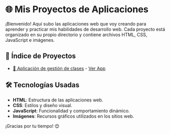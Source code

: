 # 🌐 Mis Proyectos de Aplicaciones

¡Bienvenido! Aquí subo las aplicaciones web que voy creando para aprender y practicar mis habilidades de desarrollo web. Cada proyecto está organizado en su propio directorio y contiene archivos HTML, CSS, JavaScript e imágenes.

## 📂 Índice de Proyectos

- [📝 Aplicación de gestión de clases](https://github.com/carlosmardo/Mis-Aplicaciones/tree/master/appgestionclases) - [Ver App](https://comfy-selkie-3f995c.netlify.app/)

## 🛠️ Tecnologías Usadas

- **HTML**: Estructura de las aplicaciones web.
- **CSS**: Estilos y diseño visual.
- **JavaScript**: Funcionalidad y comportamiento dinámico.
- **Imágenes**: Recursos gráficos utilizados en los sitios web.

¡Gracias por tu tiempo! 😊
